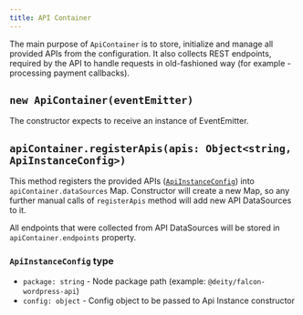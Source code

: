 ```yaml
---
title: API Container
---
```


The main purpose of `ApiContainer` is to store, initialize and manage all
provided APIs from the configuration. It also collects REST endpoints,
required by the API to handle requests in old-fashioned way (for example -
processing payment callbacks).

## `new ApiContainer(eventEmitter)`

The constructor expects to receive an instance of EventEmitter.

## `apiContainer.registerApis(apis: Object<string, ApiInstanceConfig>)`

This method registers the provided APIs
([`ApiInstanceConfig`](#ApiInstanceConfig-type)) into `apiContainer.dataSources` Map.
Constructor will create a new Map, so any further manual calls of `registerApis` method will add new API DataSources to it.

All endpoints that were collected from API DataSources will be stored in `apiContainer.endpoints` property.

### `ApiInstanceConfig` type

- `package: string` - Node package path (example: `@deity/falcon-wordpress-api`)
- `config: object` - Config object to be passed to Api Instance constructor